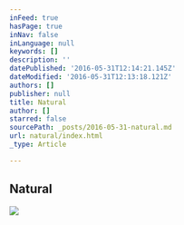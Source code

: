 ```yaml
---
inFeed: true
hasPage: true
inNav: false
inLanguage: null
keywords: []
description: ''
datePublished: '2016-05-31T12:14:21.145Z'
dateModified: '2016-05-31T12:13:18.121Z'
authors: []
publisher: null
title: Natural
author: []
starred: false
sourcePath: _posts/2016-05-31-natural.md
url: natural/index.html
_type: Article

---
```

## Natural
![](https://the-grid-user-content.s3-us-west-2.amazonaws.com/a9bbc365-9daa-4eef-8299-f799a8036946.jpg)
